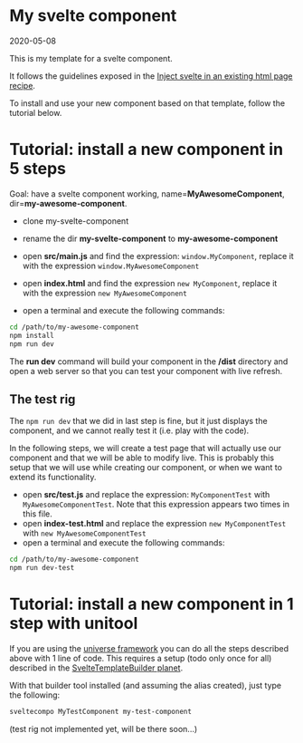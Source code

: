 My svelte component
=============
2020-05-08

This is my template for a svelte component.



It follows the guidelines exposed in the [Inject svelte in an existing html page recipe](https://github.com/lingtalfi/TheBar/blob/master/discussions/inject-svelte-in-existing-app.md).



To install and use your new component based on that template, follow the tutorial below.






Tutorial: install a new component in 5 steps
========




Goal: have a svelte component working, name=**MyAwesomeComponent**, dir=**my-awesome-component**.


- clone my-svelte-component
- rename the dir **my-svelte-component** to **my-awesome-component**
- open **src/main.js** and find the expression: `window.MyComponent`,
	replace it with the expression `window.MyAwesomeComponent`
- open **index.html** and find the expression `new MyComponent`,
	replace it with the expression `new MyAwesomeComponent`

- open a terminal and execute the following commands: 

```bash
cd /path/to/my-awesome-component
npm install
npm run dev
```

The **run dev** command will build your component in the **/dist** directory and open a web server so that you can test your component with live refresh.


The test rig
------------

The `npm run dev` that we did in last step is fine, but it just displays the component, and we cannot really test it (i.e. play with the code).

In the following steps, we will create a test page that will actually use our component and that we will be able
to modify live. This is probably this setup that we will use while creating our component, or when we want to extend its functionality. 


- open **src/test.js** and replace the expression: `MyComponentTest` with `MyAwesomeComponentTest`.
    Note that this expression appears two times in this file.
- open **index-test.html** and replace the expression `new MyComponentTest` with `new MyAwesomeComponentTest`
- open a terminal and execute the following commands: 

```bash
cd /path/to/my-awesome-component
npm run dev-test
```











Tutorial: install a new component in 1 step with unitool
=========

If you are using the [universe framework](https://github.com/karayabin/universe-snapshot)
you can do all the steps described above with 1 line of code.
This requires a setup (todo only once for all) described in the [SvelteTemplateBuilder planet](https://github.com/lingtalfi/SvelteTemplateBuilder).

With that builder tool installed (and assuming the alias created), just type the following:

```bash 
sveltecompo MyTestComponent my-test-component
```

(test rig not implemented yet, will be there soon...)




